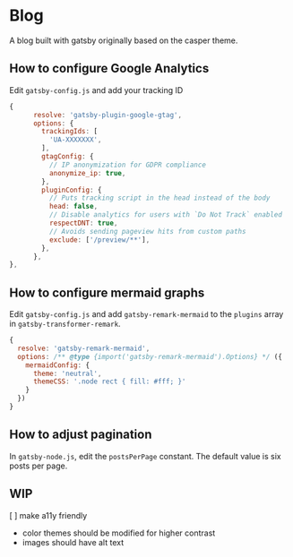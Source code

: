 # Blog

A blog built with gatsby originally based on the casper theme.

## How to configure Google Analytics

Edit `gatsby-config.js` and add your tracking ID

```javascript
{
      resolve: 'gatsby-plugin-google-gtag',
      options: {
        trackingIds: [
          'UA-XXXXXXX',
        ],
        gtagConfig: {
          // IP anonymization for GDPR compliance
          anonymize_ip: true,
        },
        pluginConfig: {
          // Puts tracking script in the head instead of the body
          head: false,
          // Disable analytics for users with `Do Not Track` enabled
          respectDNT: true,
          // Avoids sending pageview hits from custom paths
          exclude: ['/preview/**'],
        },
      },
},
```

## How to configure mermaid graphs

Edit `gatsby-config.js` and add `gatsby-remark-mermaid` to the `plugins` array in `gatsby-transformer-remark`.

```javascript
{
  resolve: 'gatsby-remark-mermaid',
  options: /** @type {import('gatsby-remark-mermaid').Options} */ ({
    mermaidConfig: {
      theme: 'neutral',
      themeCSS: '.node rect { fill: #fff; }'
    }
  })
}
```

## How to adjust pagination

In `gatsby-node.js`, edit the `postsPerPage` constant. The default value is
six posts per page.

## WIP

[ ] make a11y friendly
  + color themes should be modified for higher contrast
  + images should have alt text
